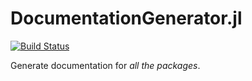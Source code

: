 # DocumentationGenerator.jl

[![Build Status](https://travis-ci.org/pfitzseb/DocumentationGenerator.jl.svg?branch=master)](https://travis-ci.org/pfitzseb/DocumentationGenerator.jl)

Generate documentation for *all the packages*.
